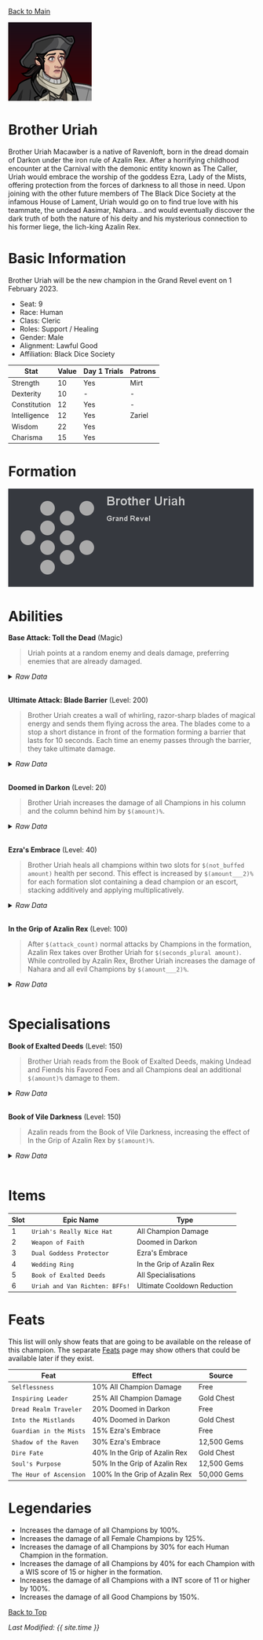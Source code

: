 [Back to Main](index.md)


![Profile Picture](images/portrait_uriah.png)

# Brother Uriah

Brother Uriah Macawber is a native of Ravenloft, born in the dread domain of Darkon under the iron rule of Azalin Rex. After a horrifying childhood encounter at the Carnival with the demonic entity known as The Caller, Uriah would embrace the worship of the goddess Ezra, Lady of the Mists, offering protection from the forces of darkness to all those in need. Upon joining with the other future members of The Black Dice Society at the infamous House of Lament, Uriah would go on to find true love with his teammate, the undead Aasimar, Nahara... and would eventually discover the dark truth of both the nature of his deity and his mysterious connection to his former liege, the lich-king Azalin Rex.

# Basic Information

Brother Uriah will be the new champion in the Grand Revel event on 1 February 2023.

* Seat: 9
* Race: Human
* Class: Cleric
* Roles: Support / Healing
* Gender: Male
* Alignment: Lawful Good
* Affiliation: Black Dice Society

| Stat | Value | Day 1 Trials | Patrons |
|---|---|---|---|
| Strength | 10 | Yes | Mirt |
| Dexterity | 10 | - | - |
| Constitution | 12 | Yes | - |
| Intelligence | 12 | Yes | Zariel |
| Wisdom | 22 | Yes | |
| Charisma | 15 | Yes | |

# Formation

![Formation Layout](images/formation_uriah.png)

# Abilities

**Base Attack: Toll the Dead** (Magic)
> Uriah points at a random enemy and deals damage, preferring enemies that are already damaged.
<details><summary><em>Raw Data</em></summary>
<p>
<pre>
{
    "description": "Uriah points at a random enemy and deals damage, preferring enemies that are already damaged.",
    "long_description": "",
    "damage_modifier": 1,
    "damage_types": ["magic"],
    "graphic_id": 0,
    "target": "damaged_random",
    "aoe_radius": 0,
    "tags": ["ranged"],
    "num_targets": 1,
    "animations": [{
        "projectile_details": {
            "projectile_hit_graphic_id": 17722,
            "impact_offset_y": -130,
            "projectile_speed": 10000
        },
        "hit_sound": 133,
        "shoot_sound": 149,
        "type": "ranged_attack",
        "projectile": "pd_generic_projectile",
        "shoot_frame": 8
    }],
    "name": "Toll the Dead",
    "cooldown": 4.75,
    "id": 585
}
</pre>
</p>
</details>
<br />

**Ultimate Attack: Blade Barrier** (Level: 200)
> Brother Uriah creates a wall of whirling, razor-sharp blades of magical energy and sends them flying across the area. The blades come to a stop a short distance in front of the formation forming a barrier that lasts for 10 seconds. Each time an enemy passes through the barrier, they take ultimate damage.
<details><summary><em>Raw Data</em></summary>
<p>
<pre>
{
    "description": "Brother Uriah creates a wall of magical blades that damages enemies for 10 seconds.",
    "long_description": "Brother Uriah creates a wall of whirling, razor-sharp blades of magical energy and sends them flying across the area. The blades come to a stop a short distance in front of the formation forming a barrier that lasts for 10 seconds. Each time an enemy passes through the barrier, they take ultimate damage.",
    "damage_modifier": 0.029999999999999999,
    "damage_types": ["melee"],
    "graphic_id": 17761,
    "target": "random",
    "aoe_radius": 0,
    "tags": ["melee"],
    "num_targets": 1,
    "animations": [{
        "barrier_duration": 10,
        "ultimate": "uriah",
        "type": "ultimate_attack",
        "blade_graphic_id": 17723
    }],
    "name": "Blade Barrier",
    "cooldown": 200,
    "id": 586
}
</pre>
</p>
</details>
<br />

**Doomed in Darkon** (Level: 20)
> Brother Uriah increases the damage of all Champions in his column and the column behind him by `$(amount)%`.
<details><summary><em>Raw Data</em></summary>
<p>
<pre>
{
    "static_dps_mult": null,
    "required_level": 20,
    "effect": "effect_def,1370",
    "tip_text": "Brother Uriah increases the damage of Champons in his column and the column behind.",
    "name": "Doomed in Darkon",
    "id": 9770,
    "hero_id": 119,
    "upgrade_type": "unlock_ability",
    "default_enabled": 1,
    "required_upgrade_id": 0
}
{
    "effect_keys": [{
        "effect_string": "hero_dps_multiplier_mult,400",
        "targets": ["col_and_prev_col"]
    }],
    "requirements": "",
    "description": {"desc": "$(source_hero) increases the damage of all Champions in his column and the column behind him by $(amount)%."},
    "id": 1370,
    "flavour_text": "",
    "graphic_id": 17756,
    "properties": {
        "is_formation_ability": true,
        "owner_use_outgoing_description": true
    }
}
</pre>
</p>
</details>
<br />

**Ezra's Embrace** (Level: 40)
> Brother Uriah heals all champions within two slots for `$(not_buffed amount)` health per second. This effect is increased by `$(amount___2)%` for each formation slot containing a dead champion or an escort, stacking additively and applying multiplicatively.
<details><summary><em>Raw Data</em></summary>
<p>
<pre>
{
    "static_dps_mult": null,
    "required_level": 40,
    "effect": "effect_def,1371",
    "tip_text": "Brother Uriah heals all Champions within 2 slots of him.",
    "name": "Ezra's Embrace",
    "id": 9771,
    "hero_id": 119,
    "upgrade_type": "unlock_ability",
    "default_enabled": 1,
    "required_upgrade_id": 0
}
{
    "effect_keys": [
        {
            "effect_string": "heal,10",
            "targets": [{
                "comparison": "<=",
                "distance": 2,
                "type": "distance"
            }]
        },
        {
            "stack_title": "Escorts and Dead Champions",
            "amount_updated_listeners": [
                "slot_changed",
                "hero_appears_dead",
                "hero_killed",
                "area_changed"
            ],
            "show_bonus": true,
            "amount_func": "add",
            "stack_func": "per_hero",
            "use_computed_amount_for_description": true,
            "effect_string": "buff_upgrade,25,9771,0",
            "show_stats_on_receiver": false,
            "stack_func_data": {
                "dead_or_escort": true,
                "is_owned": false
            }
        }
    ],
    "requirements": "",
    "description": {
        "pre": "$(source_hero) heals all champions within two slots for $(not_buffed amount) health per second. This effect is increased by $(amount___2)% for each formation slot containing a dead champion or an escort, stacking additively and applying multiplicatively.",
        "conditions": [{
            "condition": "not static_desc",
            "desc": "^^Total Heal Amount: $(amount)"
        }]
    },
    "id": 1371,
    "flavour_text": "",
    "graphic_id": 17757,
    "properties": {
        "indexed_effect_properties": true,
        "is_formation_ability": true,
        "default_bonus_index": 0,
        "owner_use_outgoing_description": true,
        "per_effect_index_bonuses": true
    }
}
</pre>
</p>
</details>
<br />

**In the Grip of Azalin Rex** (Level: 100)
> After `$(attack_count)` normal attacks by Champions in the formation, Azalin Rex takes over Brother Uriah for `$(seconds_plural amount)`. While controlled by Azalin Rex, Brother Uriah increases the damage of Nahara and all evil Champions by `$(amount___2)%`.
<details><summary><em>Raw Data</em></summary>
<p>
<pre>
{
    "static_dps_mult": null,
    "required_level": 100,
    "effect": "effect_def,1372",
    "name": "In the Grip of Azalin Rex",
    "id": 9772,
    "hero_id": 119,
    "upgrade_type": "unlock_ability",
    "default_enabled": 1,
    "required_upgrade_id": 0
}
{
    "effect_keys": [
        {
            "azalin_effect_key_indexes": [1],
            "effect_string": "in_the_grip_of_azalin_rex,20,100"
        },
        {
            "formation_arrows_for_effected_only": true,
            "off_when_benched": true,
            "effect_string": "hero_dps_multiplier_mult,1000",
            "targets": [{
                "type": "by_tags",
                "tags": ["evil|hero_102"]
            }],
            "apply_manually": true
        }
    ],
    "requirements": "",
    "description": {
        "pre": "After $(attack_count) normal attacks by Champions in the formation, Azalin Rex takes over $(source_hero) for $(seconds_plural amount). While controlled by Azalin Rex, $(source_hero) increases the damage of Nahara and all evil Champions by $(amount___2)%.",
        "conditions": [
            {
                "condition": "(not static_desc)^(uriah_azalin_rex_active)",
                "desc": "^^Time Remaining: $(uriah_azalin_duration) second(s)"
            },
            {
                "condition": "(not static_desc)",
                "desc": "^^Attack Count: $(uriah_current_attack_count) / $(attack_count)"
            }
        ]
    },
    "id": 1372,
    "flavour_text": "",
    "graphic_id": 17758,
    "properties": {
        "indexed_effect_properties": true,
        "retain_on_slot_changed": true,
        "is_formation_ability": true,
        "default_bonus_index": 1,
        "owner_use_outgoing_description": true,
        "per_effect_index_bonuses": true
    }
}
</pre>
</p>
</details>
<br />

# Specialisations

**Book of Exalted Deeds** (Level: 150)
> Brother Uriah reads from the Book of Exalted Deeds, making Undead and Fiends his Favored Foes and all Champions deal an additional `$(amount)%` damage to them.
<details><summary><em>Raw Data</em></summary>
<p>
<pre>
{
    "static_dps_mult": null,
    "specialization_name": "Book of Exalted Deeds",
    "required_level": 150,
    "effect": "effect_def,1373",
    "name": "Book of Exalted Deeds",
    "specialization_graphic_id": 17759,
    "id": 9773,
    "hero_id": 119,
    "upgrade_type": "unlock_ability",
    "default_enabled": 1,
    "required_upgrade_id": 0,
    "specialization_description": "Brother Uriah fights his evil connection, helping champions defeat the Undead and Fiends."
}
{
    "effect_keys": [
        {"effect_string": "increase_monster_with_tags_damage,200,undead|fiend"},
        {
            "off_when_benched": true,
            "effect_string": "favored_foe,undead"
        },
        {
            "off_when_benched": true,
            "effect_string": "favored_foe,fiend"
        },
        {
            "skin_property_prefix": "spec_1_overlay",
            "effect_string": "animation_synced_overlay,17719",
            "sort_bottom": true
        }
    ],
    "requirements": "",
    "description": {"desc": "$(source_hero) reads from the Book of Exalted Deeds, making Undead and Fiends his Favored Foes and all Champions deal an additional $(amount)% damage to them."},
    "id": 1373,
    "flavour_text": "",
    "graphic_id": 0,
    "properties": {
        "indexed_effect_properties": true,
        "is_formation_ability": true,
        "default_bonus_index": 0,
        "owner_use_outgoing_description": true,
        "type": "upgrade",
        "formation_circle_icon": false,
        "per_effect_index_bonuses": true
    }
}
</pre>
</p>
</details>
<br />

**Book of Vile Darkness** (Level: 150)
> Azalin reads from the Book of Vile Darkness, increasing the effect of In the Grip of Azalin Rex by `$(amount)%`.
<details><summary><em>Raw Data</em></summary>
<p>
<pre>
{
    "static_dps_mult": null,
    "specialization_name": "Book of Vile Darkness",
    "required_level": 150,
    "effect": "effect_def,1374",
    "name": "Book of Vile Darkness",
    "specialization_graphic_id": 17760,
    "id": 9774,
    "hero_id": 119,
    "upgrade_type": "unlock_ability",
    "default_enabled": 1,
    "required_upgrade_id": 0,
    "specialization_description": "Brother Uriah embraces his evil connection, helping evil champions deal even more damage."
}
{
    "effect_keys": [
        {"effect_string": "buff_upgrade,100,9772"},
        {
            "skin_property_prefix": "spec_2_overlay",
            "effect_string": "animation_synced_overlay,17718",
            "sort_bottom": true
        }
    ],
    "requirements": "",
    "description": {"desc": "Azalin reads from the Book of Vile Darkness, increasing the effect of $(upgrade_name id) by $(amount)%."},
    "id": 1374,
    "flavour_text": "",
    "graphic_id": 0,
    "properties": {
        "indexed_effect_properties": true,
        "is_formation_ability": true,
        "default_bonus_index": 0,
        "owner_use_outgoing_description": true,
        "type": "upgrade",
        "formation_circle_icon": false,
        "per_effect_index_bonuses": true
    }
}
</pre>
</p>
</details>
<br />

# Items

| Slot | Epic Name | Type |
|---|---|---|
| 1 | `Uriah's Really Nice Hat` | All Champion Damage |
| 2 | `Weapon of Faith` | Doomed in Darkon |
| 3 | `Dual Goddess Protector` | Ezra's Embrace |
| 4 | `Wedding Ring` | In the Grip of Azalin Rex |
| 5 | `Book of Exalted Deeds` | All Specialisations |
| 6 | `Uriah and Van Richten: BFFs!` | Ultimate Cooldown Reduction |

# Feats

This list will only show feats that are going to be available on the release of this champion. The separate [Feats](feats.md) page may show others that could be available later if they exist.

| Feat | Effect | Source |
|---|---|---|
| `Selflessness` | 10% All Champion Damage | Free |
| `Inspiring Leader` | 25% All Champion Damage | Gold Chest |
| `Dread Realm Traveler` | 20% Doomed in Darkon | Free |
| `Into the Mistlands` | 40% Doomed in Darkon | Gold Chest |
| `Guardian in the Mists` | 15% Ezra's Embrace | Free |
| `Shadow of the Raven` | 30% Ezra's Embrace | 12,500 Gems |
| `Dire Fate` | 40% In the Grip of Azalin Rex | Gold Chest |
| `Soul's Purpose` | 50% In the Grip of Azalin Rex | 12,500 Gems |
| `The Hour of Ascension` | 100% In the Grip of Azalin Rex | 50,000 Gems |

# Legendaries

* Increases the damage of all Champions by 100%.
* Increases the damage of all Female Champions by 125%.
* Increases the damage of all Champions by 30% for each Human Champion in the formation.
* Increases the damage of all Champions by 40% for each Champion with a WIS score of 15 or higher in the formation.
* Increases the damage of all Champions with a INT score of 11 or higher by 100%.
* Increases the damage of all Good Champions by 150%.

[Back to Top](#top)

*Last Modified: {{ site.time }}*
